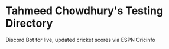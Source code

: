 # Tahmeed Chowdhury's Testing Directory

Discord Bot for live, updated cricket scores via ESPN Cricinfo

